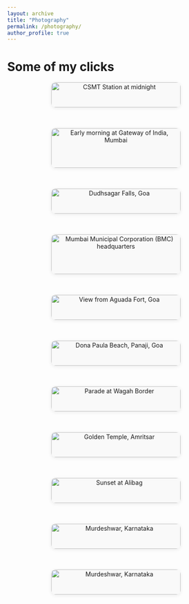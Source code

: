 ```yaml
---
layout: archive
title: "Photography"
permalink: /photography/
author_profile: true
---
```


# Some of my clicks

<style>
.gallery {
  display: flex;
  flex-wrap: wrap;
  gap: 24px;
  justify-content: center;
}
.gallery-item {
  width: 300px;
  margin-bottom: 24px;
  background: #f9f9f9;
  border-radius: 10px;
  box-shadow: 0 2px 8px rgba(0,0,0,0.08);
  overflow: hidden;
  text-align: center;
}
.gallery-item img {
  width: 100%;
  height: auto;
  display: block;
}
.caption {
  padding: 10px;
  font-size: 1em;
  color: #555;
  background: #fafafa;
}
</style>

<div class="gallery">
  <div class="gallery-item">
    <img src="/images/2735841B-73E4-40AD-B33C-E9B28C7D34B5.jpg" alt="CSMT Station at midnight">
    <div class="caption">CSMT Station at midnight</div>
  </div>
  <div class="gallery-item">
    <img src="/images/IMG_0616.JPG" alt="Early morning at Gateway of India, Mumbai">
    <div class="caption">Early morning at Gateway of India, Mumbai</div>
  </div>
  <div class="gallery-item">
    <img src="/images/dudhsagar-2.JPG" alt="Dudhsagar Falls, Goa">
    <div class="caption">Dudhsagar Falls, Goa</div>
  </div>
  <div class="gallery-item">
    <img src="/images/IMG_0590.JPG" alt="Mumbai Municipal Corporation (BMC) headquarters">
    <div class="caption">Mumbai Municipal Corporation (BMC) headquarters</div>
  </div>
  <div class="gallery-item">
    <img src="/images/IMG_8991.jpeg" alt="View from Aguada Fort, Goa">
    <div class="caption">View from Aguada Fort, Goa</div>
  </div>
  <div class="gallery-item">
    <img src="/images/IMG_20190322_171100.jpg" alt="Dona Paula Beach, Panaji, Goa">
    <div class="caption">Dona Paula Beach, Panaji, Goa</div>
  </div>
  <div class="gallery-item">
    <img src="/images/IMG_5343.HEIC" alt="Parade at Wagah Border">
    <div class="caption">Parade at Wagah Border</div>
  </div>
  <div class="gallery-item">
    <img src="/images/IMG_5319.HEIC" alt="Golden Temple, Amritsar">
    <div class="caption">Golden Temple, Amritsar</div>
  </div>
  <div class="gallery-item">
    <img src="/images/IMG_0772.JPG" alt="Sunset at Alibag">
    <div class="caption">Sunset at Alibag</div>
  </div>
  <div class="gallery-item">
    <img src="/images/IMG_3052.JPG" alt="Murdeshwar, Karnataka">
    <div class="caption">Murdeshwar, Karnataka</div>
  </div>
  <div class="gallery-item">
    <img src="/images/IMG_3056.JPG" alt="Murdeshwar, Karnataka">
    <div class="caption">Murdeshwar, Karnataka</div>
  </div>
</div>